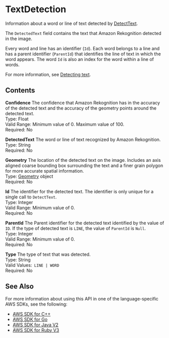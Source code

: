 # TextDetection<a name="API_TextDetection"></a>

Information about a word or line of text detected by [DetectText](API_DetectText.md)\.

The `DetectedText` field contains the text that Amazon Rekognition detected in the image\. 

Every word and line has an identifier \(`Id`\)\. Each word belongs to a line and has a parent identifier \(`ParentId`\) that identifies the line of text in which the word appears\. The word `Id` is also an index for the word within a line of words\. 

For more information, see [Detecting text](text-detection.md)\.

## Contents<a name="API_TextDetection_Contents"></a>

 **Confidence**   <a name="rekognition-Type-TextDetection-Confidence"></a>
The confidence that Amazon Rekognition has in the accuracy of the detected text and the accuracy of the geometry points around the detected text\.  
Type: Float  
Valid Range: Minimum value of 0\. Maximum value of 100\.  
Required: No

 **DetectedText**   <a name="rekognition-Type-TextDetection-DetectedText"></a>
The word or line of text recognized by Amazon Rekognition\.   
Type: String  
Required: No

 **Geometry**   <a name="rekognition-Type-TextDetection-Geometry"></a>
The location of the detected text on the image\. Includes an axis aligned coarse bounding box surrounding the text and a finer grain polygon for more accurate spatial information\.  
Type: [Geometry](API_Geometry.md) object  
Required: No

 **Id**   <a name="rekognition-Type-TextDetection-Id"></a>
The identifier for the detected text\. The identifier is only unique for a single call to `DetectText`\.   
Type: Integer  
Valid Range: Minimum value of 0\.  
Required: No

 **ParentId**   <a name="rekognition-Type-TextDetection-ParentId"></a>
The Parent identifier for the detected text identified by the value of `ID`\. If the type of detected text is `LINE`, the value of `ParentId` is `Null`\.   
Type: Integer  
Valid Range: Minimum value of 0\.  
Required: No

 **Type**   <a name="rekognition-Type-TextDetection-Type"></a>
The type of text that was detected\.  
Type: String  
Valid Values:` LINE | WORD`   
Required: No

## See Also<a name="API_TextDetection_SeeAlso"></a>

For more information about using this API in one of the language\-specific AWS SDKs, see the following:
+  [AWS SDK for C\+\+](https://docs.aws.amazon.com/goto/SdkForCpp/rekognition-2016-06-27/TextDetection) 
+  [AWS SDK for Go](https://docs.aws.amazon.com/goto/SdkForGoV1/rekognition-2016-06-27/TextDetection) 
+  [AWS SDK for Java V2](https://docs.aws.amazon.com/goto/SdkForJavaV2/rekognition-2016-06-27/TextDetection) 
+  [AWS SDK for Ruby V3](https://docs.aws.amazon.com/goto/SdkForRubyV3/rekognition-2016-06-27/TextDetection) 